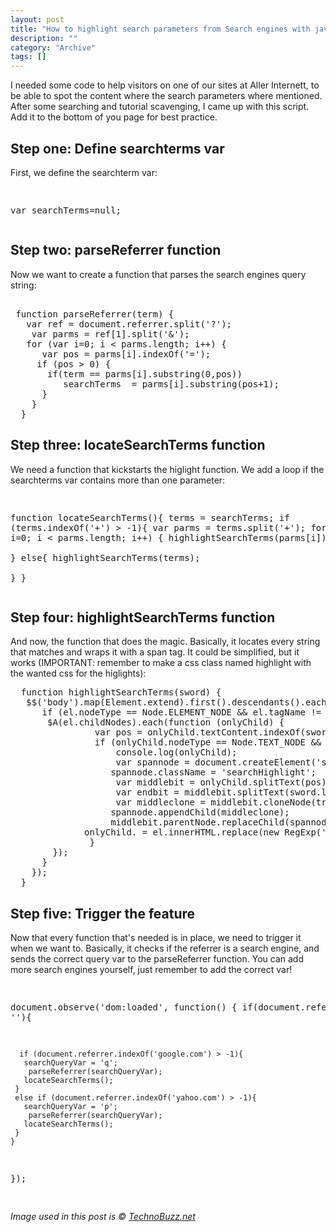 ```yaml
--- 
layout: post 
title: "How to highlight search parameters from Search engines with javascript and prototype.js"
description: ""
category: "Archive"
tags: []
---  
```

I needed some code to help visitors on one of our sites at Aller Internett, to be able to spot the content where the search parameters where mentioned. After some searching and tutorial scavenging, I came up with this script. Add it to the bottom of you page for best practice.
<h2>Step one: Define searchterms var</h2>
First, we define the searchterm var:
<pre class="brush: javascript">

  var searchTerms=null;
</pre>
<h2>Step two: parseReferrer function</h2>
Now we want to create a function that parses the search engines query string:
<pre class="brush: javascript">  
 function parseReferrer(term) {
   var ref = document.referrer.split('?');
    var parms = ref[1].split('&');
   for (var i=0; i &lt; parms.length; i++) {
      var pos = parms[i].indexOf('=');
     if (pos > 0) {
       if(term == parms[i].substring(0,pos))
          searchTerms  = parms[i].substring(pos+1);
      }
    }
  } 
</pre>
<h2>Step three: locateSearchTerms function</h2>
We need a function that kickstarts the higlight function. We add a loop if the searchterms var contains more than one parameter:
<pre class="brush: javascript">

  function locateSearchTerms(){
    terms = searchTerms;
   if (terms.indexOf('+') > -1){
      var parms = terms.split('+'); 
     for (var i=0; i &lt; parms.length; i++) {
        highlightSearchTerms(parms[i]);
      }   
   }
    else{
        highlightSearchTerms(terms);      
   }
  }
</pre>
<h2>Step four: highlightSearchTerms function</h2>
And now, the function that does the magic. Basically, it locates every string that matches and wraps it with a span tag. It could be simplified, but it works (IMPORTANT: remember to make a css class named highlight with the wanted css for the higlights):
<pre class="brush: javascript">
  function highlightSearchTerms(sword) {
   $$('body').map(Element.extend).first().descendants().each(function (el) {
      if (el.nodeType == Node.ELEMENT_NODE && el.tagName != 'TEXTAREA' && el.tagName != 'INPUT' && el.tagName != 'SCRIPT') {
       $A(el.childNodes).each(function (onlyChild) {
                var pos = onlyChild.textContent.indexOf(sword);
                if (onlyChild.nodeType == Node.TEXT_NODE && pos >= 0) {
                    console.log(onlyChild);
                    var spannode = document.createElement('span');
                   spannode.className = 'searchHighlight';
                    var middlebit = onlyChild.splitText(pos);
                    var endbit = middlebit.splitText(sword.length);
                    var middleclone = middlebit.cloneNode(true);
                   spannode.appendChild(middleclone);
                   middlebit.parentNode.replaceChild(spannode, middlebit);
              onlyChild. = el.innerHTML.replace(new RegExp('('+sword+')', 'gi'), '&lt;span class="highlight">$1&lt;/span>');
               }
        });
      }
    });
  }
</pre>
<h2>Step five: Trigger the feature</h2>
Now that every function that's needed is in place, we need to trigger it when we want to. Basically, it checks if the referrer is a search engine, and sends the correct query var to the parseReferrer function. You can add more search engines yourself, just remember to add the correct var!
<pre class="brush: javascript">

 document.observe('dom:loaded', function() {
    if(document.referrer != ''){

      if (document.referrer.indexOf('google.com') > -1){
       searchQueryVar = 'q';
        parseReferrer(searchQueryVar);      
       locateSearchTerms();            
     }     
     else if (document.referrer.indexOf('yahoo.com') > -1){
       searchQueryVar = 'p';
        parseReferrer(searchQueryVar);      
       locateSearchTerms();      
     }
    }
  });

</pre>

<em>Image used in this post is &copy; <a href="http://www.technobuzz.net/" rel="nofollow">TechnoBuzz.net</a></em>